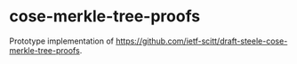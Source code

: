 # cose-merkle-tree-proofs

Prototype implementation of https://github.com/ietf-scitt/draft-steele-cose-merkle-tree-proofs.
